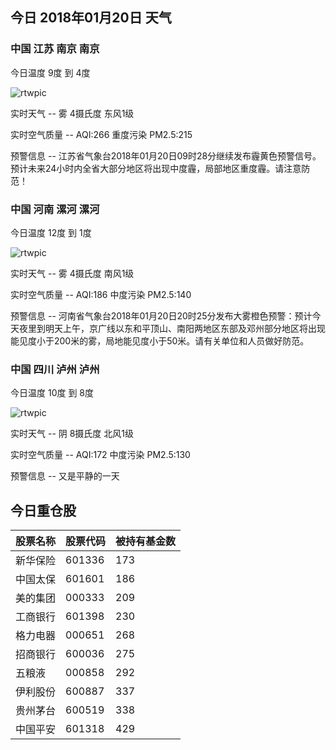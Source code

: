 ## 今日 2018年01月20日 天气
### 中国 江苏 南京 南京

今日温度 9度 到 4度

![rtwpic](http://app1.showapi.com/weather/icon/night/18.png)

实时天气 -- 雾 4摄氏度 东风1级

实时空气质量 -- AQI:266 重度污染 PM2.5:215

预警信息 -- 江苏省气象台2018年01月20日09时28分继续发布霾黄色预警信号。预计未来24小时内全省大部分地区将出现中度霾，局部地区重度霾。请注意防范！
    
### 中国 河南 漯河 漯河

今日温度 12度 到 1度

![rtwpic](http://app1.showapi.com/weather/icon/night/18.png)

实时天气 -- 雾 4摄氏度 南风1级

实时空气质量 -- AQI:186 中度污染 PM2.5:140

预警信息 -- 河南省气象台2018年01月20日20时25分发布大雾橙色预警：预计今天夜里到明天上午，京广线以东和平顶山、南阳两地区东部及邓州部分地区将出现能见度小于200米的雾，局地能见度小于50米。请有关单位和人员做好防范。
    
### 中国 四川 泸州 泸州

今日温度 10度 到 8度

![rtwpic](http://app1.showapi.com/weather/icon/night/02.png)

实时天气 -- 阴 8摄氏度 北风1级

实时空气质量 -- AQI:172 中度污染 PM2.5:130

预警信息 -- 又是平静的一天
    
## 今日重仓股 

|股票名称|股票代码|被持有基金数|
|---|---|---|
|新华保险|601336|173|
|中国太保|601601|186|
|美的集团|000333|209|
|工商银行|601398|230|
|格力电器|000651|268|
|招商银行|600036|275|
|五粮液|000858|292|
|伊利股份|600887|337|
|贵州茅台|600519|338|
|中国平安|601318|429|
